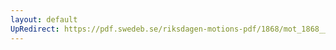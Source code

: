 ```yaml
---
layout: default
UpRedirect: https://pdf.swedeb.se/riksdagen-motions-pdf/1868/mot_1868__ak__00096/mot_1868__ak__00096_002.pdf
---
```


